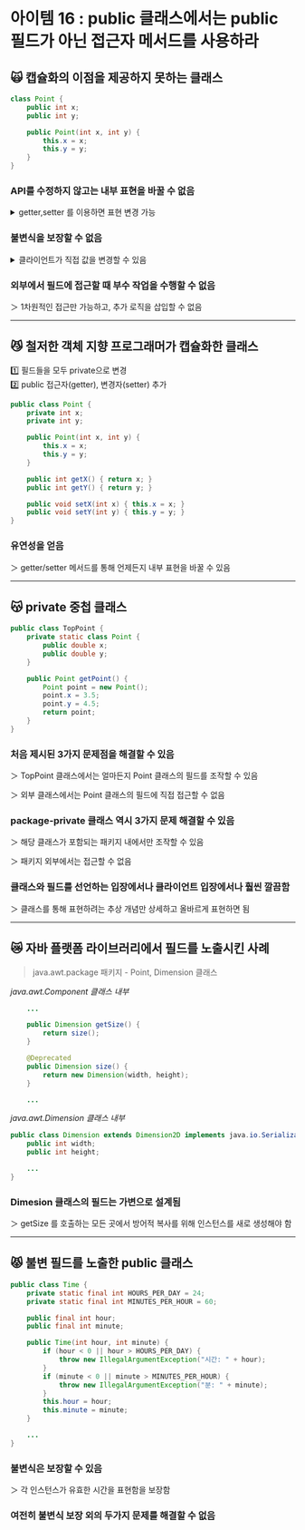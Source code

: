 # 아이템 16 : public 클래스에서는 public 필드가 아닌 접근자 메서드를 사용하라

## 🙀 캡슐화의 이점을 제공하지 못하는 클래스

```JAVA
class Point {
	public int x;
	public int y;

	public Point(int x, int y) {
		this.x = x;
		this.y = y;
	}
}
```

### API를 수정하지 않고는 내부 표현을 바꿀 수 없음

<details>
<summary>getter,setter 를 이용하면 표현 변경 가능</summary>
<div markdwon="1">

```JAVA
public double getX() {
	return x;
}

public double getY() {
	return y;
}
```

</div>
</details>

### 불변식을 보장할 수 없음

<details>
<summary>클라이언트가 직접 값을 변경할 수 있음</summary>
<div markdwon="1">

```JAVA
public static void main(String[] args) {
	Point point = new Point(1, 2);
	System.out.println(point.x); // 1

	point.x += 1;
	System.out.println(point.x); // 2
}
```

</div>
</details>

### 외부에서 필드에 접근할 때 부수 작업을 수행할 수 없음

＞ 1차원적인 접근만 가능하고, 추가 로직을 삽입할 수 없음

---

## 😼 철저한 객체 지향 프로그래머가 캡슐화한 클래스

1️⃣ 필드들을 모두 private으로 변경  
2️⃣ public 접근자(getter), 변경자(setter) 추가

```JAVA
public class Point {
	private int x;
	private int y;

	public Point(int x, int y) {
		this.x = x;
		this.y = y;
	}

	public int getX() { return x; }
	public int getY() { return y; }

	public void setX(int x) { this.x = x; }
	public void setY(int y) { this.y = y; }
}
```

### 유연성을 얻음

＞ getter/setter 메서드를 통해 언제든지 내부 표현을 바꿀 수 있음

---

## 😽 private 중첩 클래스

```JAVA
public class TopPoint {
	private static class Point {
		public double x;
		public double y;
	}

	public Point getPoint() {
		Point point = new Point();
		point.x = 3.5;
		point.y = 4.5;
		return point;
	}
}
```

### 처음 제시된 3가지 문제점을 해결할 수 있음

＞ TopPoint 클래스에서는 얼마든지 Point 클래스의 필드를 조작할 수 있음

＞ 외부 클래스에서는 Point 클래스의 필드에 직접 접근할 수 없음

### package-private 클래스 역시 3가지 문제 해결할 수 있음

＞ 해당 클래스가 포함되는 패키지 내에서만 조작할 수 있음

＞ 패키지 외부에서는 접근할 수 없음

### 클래스와 필드를 선언하는 입장에서나 클라이언트 입장에서나 훨씬 깔끔함

＞ 클래스를 통해 표현하려는 추상 개념만 상세하고 올바르게 표현하면 됨

---

## 😿 자바 플랫폼 라이브러리에서 필드를 노출시킨 사례

> java.awt.package 패키지 - Point, Dimension 클래스

_java.awt.Component 클래스 내부_

```JAVA
    ...

    public Dimension getSize() {
		return size();
	}

	@Deprecated
	public Dimension size() {
		return new Dimension(width, height);
	}

    ...
```

_java.awt.Dimension 클래스 내부_

```JAVA
public class Dimension extends Dimension2D implements java.io.Serializable {
	public int width;
	public int height;

    ...
}
```

### Dimesion 클래스의 필드는 가변으로 설계됨

＞ getSize 를 호출하는 모든 곳에서 방어적 복사를 위해 인스턴스를 새로 생성해야 함

---

## 😾 불변 필드를 노출한 public 클래스

```JAVA
public class Time {
	private static final int HOURS_PER_DAY = 24;
	private static final int MINUTES_PER_HOUR = 60;

	public final int hour;
	public final int minute;

	public Time(int hour, int minute) {
		if (hour < 0 || hour > HOURS_PER_DAY) {
			throw new IllegalArgumentException("시간: " + hour);
		}
		if (minute < 0 || minute > MINUTES_PER_HOUR) {
			throw new IllegalArgumentException("분: " + minute);
		}
		this.hour = hour;
		this.minute = minute;
	}

	...
}
```

### 불변식은 보장할 수 있음

＞ 각 인스턴스가 유효한 시간을 표현함을 보장함

### 여전히 불변식 보장 외의 두가지 문제를 해결할 수 없음
